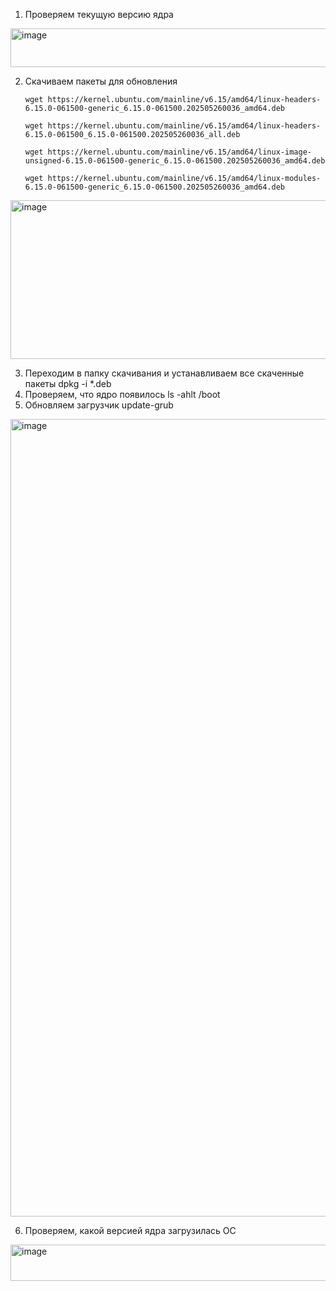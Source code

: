 1. Проверяем текущую версию ядра
<img width="590" height="62" alt="image" src="https://github.com/user-attachments/assets/c8bad33a-96d8-4195-9f92-b8f300d8e5fc" />

2. Скачиваем пакеты для обновления
    
    `wget https://kernel.ubuntu.com/mainline/v6.15/amd64/linux-headers-6.15.0-061500-generic_6.15.0-061500.202505260036_amd64.deb`

    `wget https://kernel.ubuntu.com/mainline/v6.15/amd64/linux-headers-6.15.0-061500_6.15.0-061500.202505260036_all.deb`

    `wget https://kernel.ubuntu.com/mainline/v6.15/amd64/linux-image-unsigned-6.15.0-061500-generic_6.15.0-061500.202505260036_amd64.deb`

    `wget https://kernel.ubuntu.com/mainline/v6.15/amd64/linux-modules-6.15.0-061500-generic_6.15.0-061500.202505260036_amd64.deb`    

<img width="2014" height="254" alt="image" src="https://github.com/user-attachments/assets/9ae957e0-1d4a-469d-982f-b8d665d06018" />

3. Переходим в папку скачивания и устанавливаем все скаченные пакеты dpkg -i *.deb
4. Проверяем, что ядро появилось ls -ahlt /boot
5. Обновляем загрузчик update-grub

<img width="1710" height="1276" alt="image" src="https://github.com/user-attachments/assets/30d961cf-e2e7-4b90-a305-e9cc02c78e55" />

6. Проверяем, какой версией ядра загрузилась ОС

<img width="688" height="58" alt="image" src="https://github.com/user-attachments/assets/671f7985-a485-41cc-95bc-1bf511286e82" />

